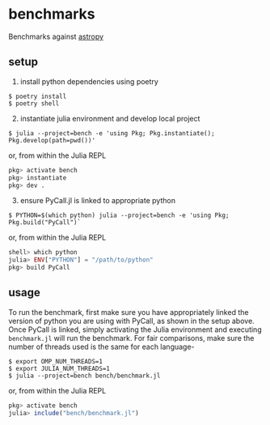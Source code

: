# benchmarks

Benchmarks against [astropy](https://github.com/astropy/astropy)

## setup

1. install python dependencies using poetry
```
$ poetry install
$ poetry shell
```
2. instantiate julia environment and develop local project
```
$ julia --project=bench -e 'using Pkg; Pkg.instantiate(); Pkg.develop(path=pwd())'
```
or, from within the Julia REPL
```julia
pkg> activate bench
pkg> instantiate
pkg> dev .
```
3. ensure PyCall.jl is linked to appropriate python
```
$ PYTHON=$(which python) julia --project=bench -e 'using Pkg; Pkg.build("PyCall")`
```
or, from within the Julia REPL
```julia
shell> which python
julia> ENV["PYTHON"] = "/path/to/python"
pkg> build PyCall
```

## usage

To run the benchmark, first make sure you have appropriately linked the version of python you are using with PyCall, as shown in the setup above. Once PyCall is linked, simply activating the Julia environment and executing `benchmark.jl` will run the benchmark. For fair comparisons, make sure the number of threads used is the same for each language-

```
$ export OMP_NUM_THREADS=1
$ export JULIA_NUM_THREADS=1
$ julia --project=bench bench/benchmark.jl
```
or, from within the Julia REPL
```julia
pkg> activate bench
julia> include("bench/benchmark.jl")
```
